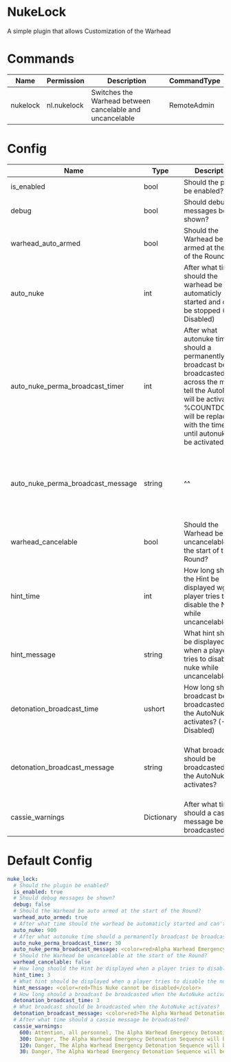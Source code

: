 # NukeLock
A simple plugin that allows Customization of the Warhead

# Commands
Name | Permission | Description | CommandType
---- | ---------- | ----------- | -----------
nukelock | nl.nukelock | Switches the Warhead between cancelable and uncancelable | RemoteAdmin

# Config
Name | Type | Description | Default
---- | ---- | ----------- | -------
is_enabled | bool | Should the plugin be enabled? | true
debug | bool | Should debug messages be shown? | false
warhead_auto_armed | bool | Should the Warhead be auto armed at the start of the Round? | true
auto_nuke | int | After what time should the warhead be automaticly started and can't be stopped (-1 = Disabled) | 900
auto_nuke_perma_broadcast_timer | int | After what autonuke time should a permanently broadcast be broadcasted across the map to tell the AutoNuke will be activated? %COUNTDOWN% will be replaced with the time left until autonuke will be activated | 30
auto_nuke_perma_broadcast_message | string | ^^ | <color=red>Alpha Warhead Emergency Detonation Sequence will engage in %COUNTDOWN% seconds</color>
warhead_cancelable | bool | Should the Warhead be uncancelable at the start of the Round? | false
hint_time | int | How long should the Hint be displayed wgeb a player tries to disable the Nuke while uncancelable? | 3
hint_message | string | What hint should be displayed when a player tries to disable the nuke while uncancelable? | <color=red>This Nuke cannot be disabled</color>
detonation_broadcast_time | ushort | How long should a broadcast be broadcasted when the AutoNuke activates? (-1 = Disabled) | 3
detonation_broadcast_message | string | What broadcast should be broadcasted when the AutoNuke activates? | <color=red>The Alpha Warhead Detonation Sequence engaged, <b>This Warhead cannot be stopped</b></color>
cassie_warnings | Dictionary | After what time should a cassie message be broadcasted? | 600, 300, 120, 60, 30

# Default Config
```yml
nuke_lock:
  # Should the plugin be enabled?
  is_enabled: true
  # Should debug messages be shown?
  debug: false
  # Should the Warhead be auto armed at the start of the Round?
  warhead_auto_armed: true
  # After what time should the warhead be automaticly started and can't be stopped (-1 = Disabled)
  auto_nuke: 900
  # After what autonuke time should a permanently broadcast be broadcasted across the map to tell the AutoNuke will be activated? %COUNTDOWN% will be replaced with the time left until autonuke will be activated
  auto_nuke_perma_broadcast_timer: 30
  auto_nuke_perma_broadcast_message: <color=red>Alpha Warhead Emergency Detonation Sequence will engage in %COUNTDOWN% seconds</color>
  # Should the Warhead be uncancelable at the start of the Round?
  warhead_cancelable: false
  # How long should the Hint be displayed when a player tries to disable the Nuke while it can't be stopped? (-1 = Disabled)
  hint_time: 3
  # What hint should be displayed when a player tries to disable the nuke while it can't be stopped?
  hint_message: <color=red>This Nuke cannot be disabled</color>
  # How long should a broadcast be broadcasted when the AutoNuke activates? (-1 = Disabled)
  detonation_broadcast_time: 3
  # What broadcast should be broadcasted when the AutoNuke activates?
  detonation_broadcast_message: <color=red>The Alpha Warhead Detonation Sequence engaged, <b>This Warhead cannot be stopped</b></color>
  # After what time should a cassie message be broadcasted?
  cassie_warnings:
    600: Attention, all personnel, The Alpha Warhead Emergency Detonation Sequence will be started in TMinus 10 Minutes
    300: Danger, The Alpha Warhead Emergency Detonation Sequence will be started in TMinus 5 Minutes
    120: Danger, The Alpha Warhead Emergency Detonation Sequence will be started in TMinus 2 Minutes
    30: Danger, The Alpha Warhead Emergency Detonation Sequence will be started in TMinus 30 Seconds
```
